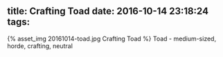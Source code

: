 title: Crafting Toad
date: 2016-10-14 23:18:24
tags:
---

{% asset_img 20161014-toad.jpg Crafting Toad %}
Toad - medium-sized, horde, crafting, neutral
